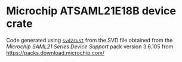 # Microchip ATSAML21E18B device crate

Code generated using [`svd2rust`](https://docs.rs/svd2rust/) from the SVD file obtained from the _Microchip SAML21 Series Device Support_ pack version 3.6.105 from https://packs.download.microchip.com/
